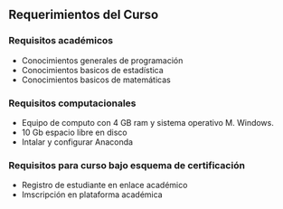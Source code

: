 ## Requerimientos del Curso  


### Requisitos académicos  

* Conocimientos generales de programación
* Conocimientos basicos de estadística
* Conocimientos basicos de matemáticas


### Requisitos computacionales  

* Equipo de computo con 4 GB ram y sistema operativo M. Windows. 
* 10 Gb espacio libre en disco
* Intalar y configurar Anaconda


### Requisitos para curso bajo esquema de certificación  
 
 * Registro de estudiante en enlace académico
 * Imscripción en plataforma académica
